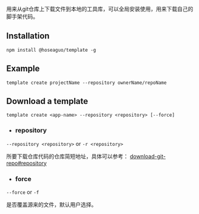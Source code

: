 用来从git仓库上下载文件到本地的工具库，可以全局安装使用，用来下载自己的脚手架代码。

## Installation
```
npm install @hoseaguo/template -g
```

## Example
```
template create projectName --repository ownerName/repoName
```

## Download a template
```
template create <app-name> --repository <repository> [--force]
```

- ### repository


`--repository <repository>` or `-r <repository>`


所要下载仓库代码的仓库简短地址，具体可以参考：
[download-git-repo#repository](https://www.npmjs.com/package/download-git-repo#repository)


- ### force

`--force` or `-f`

是否覆盖源来的文件，默认用户选择。
